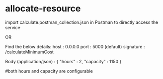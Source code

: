# allocate-resource

import calculate.postman_collection.json in Postman to directly access the service

OR

Find the below details:
host : 0.0.0.0
port : 5000 (default)
signature : /calculateMinimumCost

Body (application/json) : 
{
	"hours" : 2,
	"capacity" : 1150
}
 
#both hours and capacity are configurable
 
